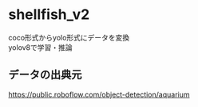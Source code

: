 # shellfish_v2
coco形式からyolo形式にデータを変換  
yolov8で学習・推論

## データの出典元
https://public.roboflow.com/object-detection/aquarium
